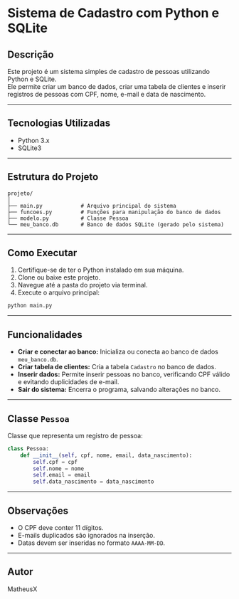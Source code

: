 
# Sistema de Cadastro com Python e SQLite

## Descrição
Este projeto é um sistema simples de cadastro de pessoas utilizando Python e SQLite.  
Ele permite criar um banco de dados, criar uma tabela de clientes e inserir registros de pessoas com CPF, nome, e-mail e data de nascimento.

---

## Tecnologias Utilizadas
- Python 3.x
- SQLite3

---

## Estrutura do Projeto
```
projeto/
│
├── main.py            # Arquivo principal do sistema
├── funcoes.py         # Funções para manipulação do banco de dados
├── modelo.py          # Classe Pessoa
└── meu_banco.db       # Banco de dados SQLite (gerado pelo sistema)
```

---

## Como Executar

1. Certifique-se de ter o Python instalado em sua máquina.
2. Clone ou baixe este projeto.
3. Navegue até a pasta do projeto via terminal.
4. Execute o arquivo principal:
```bash
python main.py
```

---

## Funcionalidades
- **Criar e conectar ao banco:** Inicializa ou conecta ao banco de dados `meu_banco.db`.
- **Criar tabela de clientes:** Cria a tabela `Cadastro` no banco de dados.
- **Inserir dados:** Permite inserir pessoas no banco, verificando CPF válido e evitando duplicidades de e-mail.
- **Sair do sistema:** Encerra o programa, salvando alterações no banco.

---

## Classe `Pessoa`
Classe que representa um registro de pessoa:

```python
class Pessoa:
    def __init__(self, cpf, nome, email, data_nascimento):
        self.cpf = cpf
        self.nome = nome
        self.email = email
        self.data_nascimento = data_nascimento
```

---

## Observações
- O CPF deve conter 11 dígitos.
- E-mails duplicados são ignorados na inserção.
- Datas devem ser inseridas no formato `AAAA-MM-DD`.

---

## Autor
MatheusX
